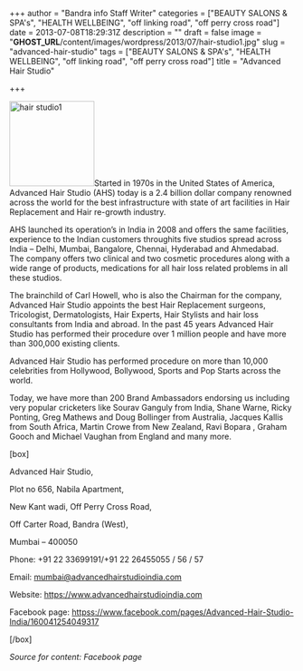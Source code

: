 +++
author = "Bandra info Staff Writer"
categories = ["BEAUTY SALONS &amp; SPA's", "HEALTH WELLBEING", "off linking road", "off perry cross road"]
date = 2013-07-08T18:29:31Z
description = ""
draft = false
image = "__GHOST_URL__/content/images/wordpress/2013/07/hair-studio1.jpg"
slug = "advanced-hair-studio"
tags = ["BEAUTY SALONS &amp; SPA's", "HEALTH WELLBEING", "off linking road", "off perry cross road"]
title = "Advanced Hair Studio"

+++


<p><a href="https://i0.wp.com/bandra.info/wp-content/uploads/2013/07/hair-studio1.jpg?ssl=1"><img loading="lazy" class="size-thumbnail wp-image-3363 alignright" alt="hair studio1" src="https://i0.wp.com/bandra.info/wp-content/uploads/2013/07/hair-studio1.jpg?resize=150%2C150&#038;ssl=1" width="150" height="150" srcset="https://i0.wp.com/bandra.info/wp-content/uploads/2013/07/hair-studio1.jpg?resize=150%2C150&amp;ssl=1 150w, https://i0.wp.com/bandra.info/wp-content/uploads/2013/07/hair-studio1.jpg?zoom=2&amp;resize=150%2C150&amp;ssl=1 300w" sizes="(max-width: 150px) 100vw, 150px" data-recalc-dims="1" /></a>Started in 1970s in the United States of America, Advanced Hair Studio (AHS) today is a 2.4 billion dollar company renowned across the world for the best infrastructure with state of art facilities in Hair Replacement and Hair re-growth industry.</p>
<p>AHS launched its operation’s in India in 2008 and offers the same facilities, experience to the Indian customers throughits five studios spread across India – Delhi, Mumbai, Bangalore, Chennai, Hyderabad and Ahmedabad. The company offers two clinical and two cosmetic procedures along with a wide range of products, medications for all hair loss related problems in all these studios.</p>
<p>The brainchild of Carl Howell, who is also the Chairman for the company, Advanced Hair Studio appoints the best Hair Replacement surgeons, Tricologist, Dermatologists, Hair Experts, Hair Stylists and hair loss consultants from India and abroad. In the past 45 years Advanced Hair Studio has performed their procedure over 1 million people and have more than 300,000 existing clients.</p>
<p>Advanced Hair Studio has performed procedure on more than 10,000 celebrities from Hollywood, Bollywood, Sports and Pop Starts across the world.</p>
<p>Today, we have more than 200 Brand Ambassadors endorsing us including very popular cricketers like Sourav Ganguly from India, Shane Warne, Ricky Ponting, Greg Mathews and Doug Bollinger from Australia, Jacques Kallis from South Africa, Martin Crowe from New Zealand, Ravi Bopara , Graham Gooch and Michael Vaughan from England and many more.</p>
<p>[box]</p>
<p>Advanced Hair Studio,</p>
<p>Plot no 656, Nabila Apartment,</p>
<p>New Kant wadi, Off Perry Cross Road,</p>
<p>Off Carter Road, Bandra (West),</p>
<p>Mumbai &#8211; 400050</p>
<p>Phone: +91 22 33699191/+91 22 26455055 / 56 / 57</p>
<p>Email: <a href="mailto:mumbai@advancedhairstudioindia.com">mumbai@advancedhairstudioindia.com</a></p>
<p>Website: <a href="https://www.advancedhairstudioindia.com">https://www.advancedhairstudioindia.com</a></p>
<p>Facebook page: <a href="httpss://www.facebook.com/pages/Advanced-Hair-Studio-India/160041254049317">httpss://www.facebook.com/pages/Advanced-Hair-Studio-India/160041254049317</a></p>
<p>[/box]</p>
<p><em>Source for content: Facebook page</em></p>
<p>&nbsp;</p>



